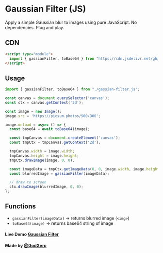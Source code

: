 # Gaussian Filter (JS)

Apply a simple Gaussian blur to images using pure JavaScript. No dependencies. Plug and play.

## CDN

```html
<script type="module">
  import { gassianFilter, toBase64 } from "https://cdn.jsdelivr.net/gh/GodXero33/GaussianFilter@main/gassian-filter.js";
</script>
```

## Usage

```js
import { gassianFilter, toBase64 } from "./gassian-filter.js";

const canvas = document.querySelector('canvas');
const ctx = canvas.getContext('2d');

const image = new Image();
image.src = 'https://picsum.photos/500/300';

image.onload = async () => {
  const base64 = await toBase64(image);

  const tmpCanvas = document.createElement('canvas');
  const tmpCtx = tmpCanvas.getContext('2d');

  tmpCanvas.width = image.width;
  tmpCanvas.height = image.height;
  tmpCtx.drawImage(image, 0, 0);

  const imageData = tmpCtx.getImageData(0, 0, image.width, image.height);
  const blurredImage = gassianFilter(imageData);

  // draw to screen
  ctx.drawImage(blurredImage, 0, 0);
};
```

## Functions

* `gassianFilter(imageData)` → returns blurred image (`<img>`)
* `toBase64(image)` → returns base64 string of image

#### Live Demo [Gaussian Filter]([https://github.com/GodXero33](https://godxero33.github.io/GaussianFilter/))
#### Made by [@GodXero](https://github.com/GodXero33)
